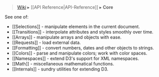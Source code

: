 > [Wiki](Home) ▸ [[API Reference|API-Reference]] ▸ **Core**

See one of:

* [[Selections]] - manipulate elements in the current document.
* [[Transitions]] - interpolate attributes and styles smoothly over time.
* [[Arrays]] - manipulate arrays and objects with ease.
* [[Requests]] - load external data.
* [[Formatting]] - convert numbers, dates and other objects to strings.
* [[Colors]] - parse and manipulate colors; work with color spaces.
* [[Namespaces]] - extend D3's support for XML namespaces.
* [[Math]] - miscellaneous mathematical functions.
* [[Internals]] - sundry utilities for extending D3.